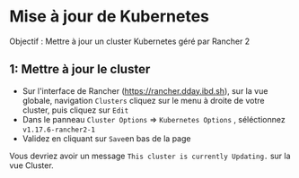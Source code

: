 # Mise à jour de Kubernetes

Objectif : Mettre à jour un cluster Kubernetes géré par Rancher 2

## 1: Mettre à jour le cluster

* Sur l'interface de Rancher (https://rancher.dday.ibd.sh), sur la vue globale, navigation `Clusters` cliquez sur le menu à droite de votre cluster, puis cliquez sur  `Edit`
* Dans le panneau `Cluster Options` => `Kubernetes Options` , séléctionnez `v1.17.6-rancher2-1`
* Validez en cliquant sur `Save`en bas de la page

Vous devriez avoir un message `This cluster is currently Updating.` sur la vue Cluster.